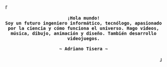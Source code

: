 <!-- Axenide GitHub Profile -->
<div align="justify">

<!-- Profile -->
<p align="left"><strong><samp>「</samp></strong></p>
  <p align="center">
    <samp>
      <b>
        ¡Hola mundo!
      <br>
        Soy un futuro ingeniero informático, tecnólogo, apasionado por la ciencia y cómo funciona el universo. Hago videos, música, dibujo, animación y diseño. También desarrollo videojuegos.
      </b>
      <br>
      <br>
      <b>
        ~ Adriano Tisera ~
      </b>
    </samp>
  </p>
<p align="right"><strong><samp>」</samp></strong></p>
